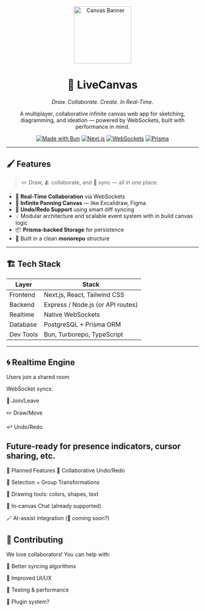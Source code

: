 <div align="center">

<img src="https://user-images.githubusercontent.com/0000000/0000000/canvas-logo-banner.svg" height="150" alt="Canvas Banner"/>

# 🎨 **LiveCanvas**
*Draw. Collaborate. Create. In Real-Time.*

A multiplayer, collaborative infinite canvas web app for sketching, diagramming, and ideation — powered by WebSockets, built with performance in mind.

[![Made with Bun](https://img.shields.io/badge/Runtime-Bun-blue?style=for-the-badge&logo=bun&logoColor=white)](https://bun.sh)
[![Next.js](https://img.shields.io/badge/Frontend-Next.js-black?style=for-the-badge&logo=next.js)](https://nextjs.org)
[![WebSockets](https://img.shields.io/badge/Realtime-WebSockets-purple?style=for-the-badge&logo=socketdotio)]()
[![Prisma](https://img.shields.io/badge/ORM-Prisma-2D3748?style=for-the-badge&logo=prisma)](https://prisma.io)

</div>

---

## 🖌️ Features

> ✏️ Draw, 🫂 collaborate, and 💾 sync — all in one place.

- 🧠 **Real-Time Collaboration** via WebSockets  
- 📐 **Infinite Panning Canvas** — like Excalidraw, Figma  
- 🔁 **Undo/Redo Support** using smart diff syncing  
- 💡 Modular architecture and scalable event system with in build canvas logic
- 📦 **Prisma-backed Storage** for persistence  
- 🧱 Built in a clean **monorepo** structure  

---

## 🏗 Tech Stack

| Layer      | Stack                             |
|------------|-----------------------------------|
| Frontend   | Next.js, React, Tailwind CSS      |
| Backend    | Express / Node.js (or API routes) |
| Realtime   | Native WebSockets                 |
| Database   | PostgreSQL + Prisma ORM           |
| Dev Tools  | Bun, Turborepo, TypeScript        |

---

## 🌀 Realtime Engine
Users join a shared room

WebSocket syncs:

👥 Join/Leave

✏️ Draw/Move

↩️ Undo/Redo

## Future-ready for presence indicators, cursor sharing, etc.

🧪 Planned Features
🔄 Collaborative Undo/Redo

🎯 Selection + Group Transformations

🌈 Drawing tools: colors, shapes, text

💬 In-canvas Chat (already supported)

🪄 AI-assist integration (🤫 coming soon?)

## 🤝 Contributing
We love collaborators!
You can help with:

🧠 Better syncing algorithms

💅 Improved UI/UX

🧪 Testing & performance

🔌 Plugin system?